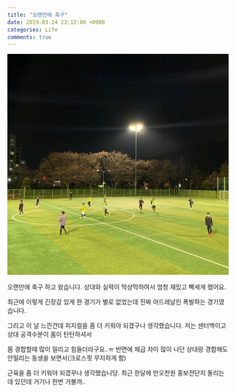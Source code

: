 ```yaml
---
title: "오랜만에 축구"
date: 2019-03-24 23:12:00 +0900
categories: Life
comments: true
---
```


![images](https://github.com/DeveloperKHJ/DeveloperKHJ.github.io/blob/master/_images/football.jpg?raw=true)

오랜만에 축구 하고 왔습니다. 상대와 실력이 막상막하여서 엄청 재밌고 빡세게 했어요. 

최근에 이렇게 긴장감 있게 한 경기가 별로 없었는데 진짜 아드레날린 폭발하는 경기였습니다.

그리고 이 날 느낀건데 피지컬을 좀 더 키워야 되겠구나 생각했습니다. 저는 센터백이고 상대 공격수분이 몸이 탄탄하셔서

몸 경합할때 많이 밀리고 힘들더라구요..ㅠ 반면에 체급 차이 많이 나던 상대랑 경합해도 안밀리는 동생을 보면서(크로스핏 무지하게 함)

근육을 좀 더 키워야 되겠꾸나 생각했습니당. 최근 한달에 만오천원 홍보전단지 돌리는데 있던데 거기나 한번 가볼까..